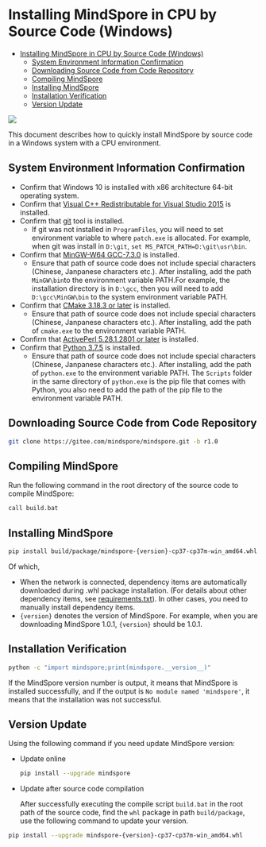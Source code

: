 ﻿# Installing MindSpore in CPU by Source Code (Windows)

<!-- TOC -->

- [Installing MindSpore in CPU by Source Code (Windows)](#installing-mindspore-in-cpu-by-source-code-windows)
    - [System Environment Information Confirmation](#system-environment-information-confirmation)
    - [Downloading Source Code from Code Repository](#downloading-source-code-from-code-repository)
    - [Compiling MindSpore](#compiling-mindspore)
    - [Installing MindSpore](#installing-mindspore)
    - [Installation Verification](#installing-verification)
    - [Version Update](#version-update)

<!-- /TOC -->

<a href="https://gitee.com/mindspore/docs/blob/r1.0/install/mindspore_cpu_win_install_source_en.md" target="_blank"><img src="https://gitee.com/mindspore/docs/raw/r1.0/resource/_static/logo_source.png"></a>

This document describes how to quickly install MindSpore by source code in a Windows system with a CPU environment.

## System Environment Information Confirmation

- Confirm that Windows 10 is installed with x86 architecture 64-bit operating system.
- Confirm that [Visual C++ Redistributable for Visual Studio 2015](https://www.microsoft.com/zh-CN/download/details.aspx?id=48145) is installed.
- Confirm that [git](https://github.com/git-for-windows/git/releases/download/v2.29.2.windows.2/Git-2.29.2.2-64-bit.exe) tool is installed.
    - If git was not installed in `ProgramFiles`, you will need to set environment variable to where `patch.exe` is allocated. For example, when git was install in `D:\git`, `set MS_PATCH_PATH=D:\git\usr\bin`.
- Confirm that [MinGW-W64 GCC-7.3.0](https://sourceforge.net/projects/mingw-w64/files/Toolchains%20targetting%20Win64/Personal%20Builds/mingw-builds/7.3.0/threads-posix/seh/x86_64-7.3.0-release-posix-seh-rt_v5-rev0.7z) is installed.
    - Ensure that path of source code does not include special characters (Chinese, Janpanese characters etc.). After installing, add the path `MinGW\bin`to the environment variable PATH.For example, the installation directory is in `D:\gcc`, then you will need to add `D:\gcc\MinGW\bin` to the system environment variable PATH.
- Confirm that [CMake 3.18.3 or later](https://cmake.org/download/) is installed.
    - Ensure that path of source code does not include special characters (Chinese, Janpanese characters etc.). After installing, add the path of `cmake.exe` to the environment variable PATH.
- Confirm that [ActivePerl 5.28.1.2801 or later](https://downloads.activestate.com/ActivePerl/releases/5.28.1.2801/ActivePerl-5.28.1.2801-MSWin32-x64-24563874.exe) is installed.
- Confirm that [Python 3.7.5](https://www.python.org/ftp/python/3.7.5/python-3.7.5-amd64.exe) is installed.
    - Ensure that path of source code does not include special characters (Chinese, Janpanese characters etc.). After installing, add the path of `python.exe` to the environment variable PATH. The `Scripts` folder in the same directory of `python.exe` is the pip file that comes with Python, you also need to add the path of the pip file to the environment variable PATH.

## Downloading Source Code from Code Repository

```bash
git clone https://gitee.com/mindspore/mindspore.git -b r1.0
```

## Compiling MindSpore

Run the following command in the root directory of the source code to compile MindSpore:

```bash
call build.bat
```

## Installing MindSpore

```bash
pip install build/package/mindspore-{version}-cp37-cp37m-win_amd64.whl -i https://mirrors.huaweicloud.com/repository/pypi/simple
```

Of which,

- When the network is connected, dependency items are automatically downloaded during .whl package installation. (For details about other dependency items, see [requirements.txt](https://gitee.com/mindspore/mindspore/blob/r1.0/requirements.txt)). In other cases, you need to manually install dependency items.
- `{version}` denotes the version of MindSpore. For example, when you are downloading MindSpore 1.0.1, `{version}` should be 1.0.1.

## Installation Verification

```bash
python -c "import mindspore;print(mindspore.__version__)"
```

If the MindSpore version number is output, it means that MindSpore is installed successfully, and if the output is `No module named 'mindspore'`, it means that the installation was not successful.

## Version Update

Using the following command if you need update MindSpore version:

- Update online

    ```bash
    pip install --upgrade mindspore
    ```

- Update after source code compilation

    After successfully executing the compile script `build.bat` in the root path of the source code, find the `whl` package in path `build/package`, use the following command to update your version.

```bash
pip install --upgrade mindspore-{version}-cp37-cp37m-win_amd64.whl
```
